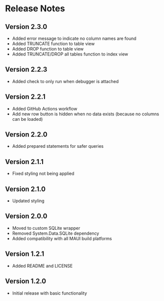 # Release Notes

## Version 2.3.0

- Added error message to indicate no column names are found
- Added TRUNCATE function to table view
- Added DROP function to table view
- Added TRUNCATE/DROP all tables function to index view

## Version 2.2.3

- Added check to only run when debugger is attached

## Version 2.2.1

- Added GitHub Actions workflow
- Add new row button is hidden when no data exists (because no columns can be loaded)

## Version 2.2.0

- Added prepared statements for safer queries

## Version 2.1.1

- Fixed styling not being applied

## Version 2.1.0

- Updated styling

## Version 2.0.0

- Moved to custom SQLite wrapper
- Removed System.Data.SQLite dependency
- Added compatibility with all MAUI build platforms

## Version 1.2.1

- Added README and LICENSE

## Version 1.2.0

- Initial release with basic functionality
